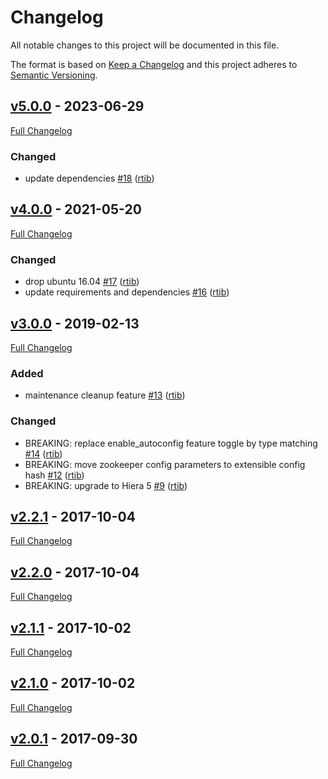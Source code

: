 <!-- markdownlint-disable MD024 -->
# Changelog

All notable changes to this project will be documented in this file.

The format is based on [Keep a Changelog](http://keepachangelog.com/en/1.0.0/) and this project adheres to [Semantic Versioning](http://semver.org).

## [v5.0.0](https://github.com/rtib/puppet-zookeeperd/tree/v5.0.0) - 2023-06-29

[Full Changelog](https://github.com/rtib/puppet-zookeeperd/compare/v4.0.0...v5.0.0)

### Changed
- update dependencies [#18](https://github.com/rtib/puppet-zookeeperd/pull/18) ([rtib](https://github.com/rtib))

## [v4.0.0](https://github.com/rtib/puppet-zookeeperd/tree/v4.0.0) - 2021-05-20

[Full Changelog](https://github.com/rtib/puppet-zookeeperd/compare/v3.0.0...v4.0.0)

### Changed
- drop ubuntu 16.04 [#17](https://github.com/rtib/puppet-zookeeperd/pull/17) ([rtib](https://github.com/rtib))
- update requirements and dependencies [#16](https://github.com/rtib/puppet-zookeeperd/pull/16) ([rtib](https://github.com/rtib))

## [v3.0.0](https://github.com/rtib/puppet-zookeeperd/tree/v3.0.0) - 2019-02-13

[Full Changelog](https://github.com/rtib/puppet-zookeeperd/compare/v2.2.1...v3.0.0)

### Added

- maintenance cleanup feature [#13](https://github.com/rtib/puppet-zookeeperd/pull/13) ([rtib](https://github.com/rtib))

### Changed
- BREAKING: replace enable_autoconfig feature toggle by type matching [#14](https://github.com/rtib/puppet-zookeeperd/pull/14) ([rtib](https://github.com/rtib))
- BREAKING: move zookeeper config parameters to extensible config hash [#12](https://github.com/rtib/puppet-zookeeperd/pull/12) ([rtib](https://github.com/rtib))
- BREAKING: upgrade to Hiera 5 [#9](https://github.com/rtib/puppet-zookeeperd/pull/9) ([rtib](https://github.com/rtib))

## [v2.2.1](https://github.com/rtib/puppet-zookeeperd/tree/v2.2.1) - 2017-10-04

[Full Changelog](https://github.com/rtib/puppet-zookeeperd/compare/v2.2.0...v2.2.1)

## [v2.2.0](https://github.com/rtib/puppet-zookeeperd/tree/v2.2.0) - 2017-10-04

[Full Changelog](https://github.com/rtib/puppet-zookeeperd/compare/v2.1.1...v2.2.0)

## [v2.1.1](https://github.com/rtib/puppet-zookeeperd/tree/v2.1.1) - 2017-10-02

[Full Changelog](https://github.com/rtib/puppet-zookeeperd/compare/v2.1.0...v2.1.1)

## [v2.1.0](https://github.com/rtib/puppet-zookeeperd/tree/v2.1.0) - 2017-10-02

[Full Changelog](https://github.com/rtib/puppet-zookeeperd/compare/v2.0.1...v2.1.0)

## [v2.0.1](https://github.com/rtib/puppet-zookeeperd/tree/v2.0.1) - 2017-09-30

[Full Changelog](https://github.com/rtib/puppet-zookeeperd/compare/de26de14a6fdaf7c3f689e052c4898be5d709f28...v2.0.1)
